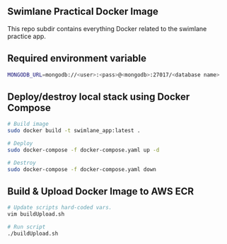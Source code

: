 ## Swimlane Practical Docker Image
This repo subdir contains everything Docker related to the swimlane practice app.

## Required environment variable
```bash
MONGODB_URL=mongodb://<user>:<pass>@<mongodb>:27017/<database name>
```

## Deploy/destroy local stack using Docker Compose
```bash
# Build image
sudo docker build -t swimlane_app:latest .

# Deploy
sudo docker-compose -f docker-compose.yaml up -d

# Destroy
sudo docker-compose -f docker-compose.yaml down
```

## Build & Upload Docker Image to AWS ECR
```bash
# Update scripts hard-coded vars.
vim buildUpload.sh

# Run script
./buildUpload.sh
```